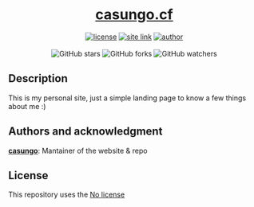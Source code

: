 <h1 align="center">
    <a href="https://casungo.cf">casungo.cf</a>
</h1>

<p align="center">
    <a href="https://choosealicense.com/no-permission/"><img alt="license"
            src="https://img.shields.io/badge/license-no_licence-lightgray" /></a>
    <a href="https://casungo.cf"><img alt="site link" src="https://img.shields.io/badge/site-casungo.cf-red" /></a>
    <a href="https://www.w3.org/html/"><img alt="author"
            src="https://img.shields.io/badge/written_in-HTML-orange" /></a>
    <br>
    <br>
    <img alt="GitHub stars" src="https://img.shields.io/github/stars/casungo/sedbot?style=social">
    <img alt="GitHub forks" src="https://img.shields.io/github/forks/casungo/sedbot?style=social">
    <img alt="GitHub watchers" src="https://img.shields.io/github/watchers/casungo/sedbot?style=social">
</p>

## Description
This is my personal site, just a simple landing page to know a few things about me :)


## Authors and acknowledgment
**[casungo](https://casungo.cf)**: Mantainer of the website & repo


## License
This repository uses the [No license](https://choosealicense.com/no-permission/)